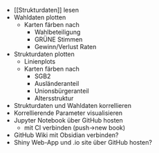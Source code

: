 - [[Strukturdaten]] lesen
- Wahldaten plotten
	- Karten färben nach
		- Wahlbeteiligung
		- GRÜNE Stimmen
		- Gewinn/Verlust Raten
- Strukturdaten plotten
	- Linienplots
	- Karten färben nach
		- SGB2
		- Ausländeranteil
		- Unionsbürgeranteil
		- Altersstruktur
- Strukturdaten und Wahldaten korrellieren
- Korrellierende Parameter visualisieren
- Jupyter Notebook über GitHub hosten
	- mit CI verbinden (push->new book)
- GitHub Wiki mit Obsidian verbinden?
- Shiny Web-App und .io site über GitHub hosten?